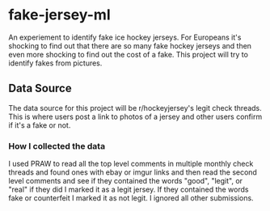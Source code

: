 fake-jersey-ml
==============

An experiement to identify fake ice hockey jerseys. For Europeans it's shocking to find out that there are so many fake hockey jerseys and then even more shocking to find out the cost of a fake. This project will try to identify fakes from pictures.

## Data Source

The data source for this project will be r/hockeyjersey's legit check threads. This is where users post a link to photos of a jersey and other users confirm if it's a fake or not.

### How I collected the data

I used PRAW to read all the top level comments in multiple monthly check threads and found ones with ebay or imgur links and then read the second level comments and see if they contained the words "good", "legit", or "real" if they did I marked it as a legit jersey. If they contained the words fake or counterfeit I marked it as not legit. I ignored all other submissions.
